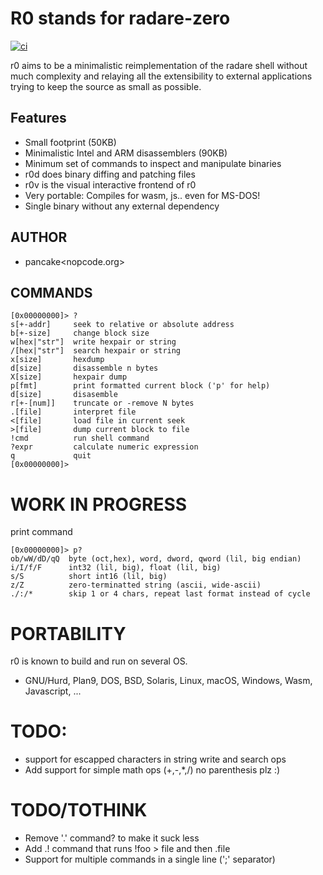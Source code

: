 # R0 stands for radare-zero

[![ci](https://github.com/radareorg/r0/actions/workflows/ci.yml/badge.svg)](https://github.com/radareorg/r0/actions/workflows/ci.yml)

r0 aims to be a minimalistic reimplementation of the radare shell
without much complexity and relaying all the extensibility to external
applications trying to keep the source as small as possible.

## Features

* Small footprint (50KB)
* Minimalistic Intel and ARM disassemblers (90KB)
* Minimum set of commands to inspect and manipulate binaries
* r0d does binary diffing and patching files
* r0v is the visual interactive frontend of r0
* Very portable: Compiles for wasm, js.. even for MS-DOS!
* Single binary without any external dependency

## AUTHOR
* pancake<nopcode.org>

## COMMANDS

```
[0x00000000]> ?
s[+-addr]     seek to relative or absolute address
b[+-size]     change block size
w[hex|"str"]  write hexpair or string
/[hex|"str"]  search hexpair or string
x[size]       hexdump
d[size]       disassemble n bytes
X[size]       hexpair dump
p[fmt]        print formatted current block ('p' for help)
d[size]       disasemble
r[+-[num]]    truncate or -remove N bytes
.[file]       interpret file
<[file]       load file in current seek
>[file]       dump current block to file
!cmd          run shell command
?expr         calculate numeric expression
q             quit
[0x00000000]>
```

WORK IN PROGRESS
================
print command

```
[0x00000000]> p?
ob/wW/dD/qQ  byte (oct,hex), word, dword, qword (lil, big endian)
i/I/f/F      int32 (lil, big), float (lil, big)
s/S          short int16 (lil, big)
z/Z          zero-terminatted string (ascii, wide-ascii)
./:/*        skip 1 or 4 chars, repeat last format instead of cycle
```

PORTABILITY
===========
r0 is known to build and run on several OS.
- GNU/Hurd, Plan9, DOS, BSD, Solaris, Linux, macOS, Windows, Wasm, Javascript, ...

TODO:
=====
- support for escapped characters in string write and search ops
- Add support for simple math ops (+,-,*,/) no parenthesis plz :)

TODO/TOTHINK
============
- Remove '.' command? to make it suck less
- Add .! command that runs !foo > file and then .file
- Support for multiple commands in a single line (';' separator)
